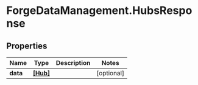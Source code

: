 # ForgeDataManagement.HubsResponse

## Properties
Name | Type | Description | Notes
------------ | ------------- | ------------- | -------------
**data** | [**[Hub]**](Hub.md) |  | [optional] 


